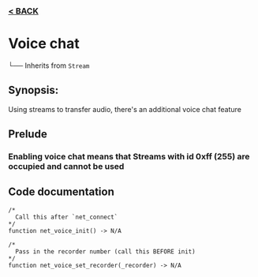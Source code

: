 ### [< BACK](start.md)

# Voice chat
└── Inherits from `Stream`
## Synopsis:
Using streams to transfer audio, there's an additional voice chat feature
## Prelude
### Enabling voice chat means that Streams with id 0xff (255) are occupied and cannot be used
## Code documentation
```gml
/*
  Call this after `net_connect`
*/
function net_voice_init() -> N/A
```
```gml
/*
  Pass in the recorder number (call this BEFORE init)
*/
function net_voice_set_recorder(_recorder) -> N/A
```